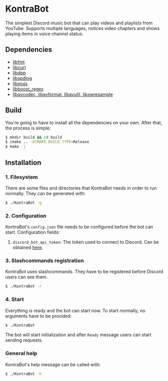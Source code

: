 # KontraBot
The simplest Discord music bot that can play videos and playlists from YouTube.
Supports multiple languages, notices video chapters and shows playing items in voice channel status.

## Dependencies
* [libfmt](https://github.com/fmtlib/fmt)
* [libcurl](https://github.com/curl/curl)
* [libdpp](https://github.com/brainboxdotcc/DPP)
* [libspdlog](https://github.com/gabime/spdlog)
* [libmujs](https://github.com/ccxvii/mujs)
* [libboost_regex](https://github.com/boostorg/regex)
* [libavcodec, libavformat, libavutil, libswresample](https://github.com/FFmpeg/FFmpeg)

## Build
You're going to have to install all the dependencies on your own. After that, the process is simple:
```sh
$ mkdir build && cd build
$ cmake .. -DCMAKE_BUILD_TYPE=Release
$ make -j
```

## Installation
### 1. Filesystem
There are some files and directories that KontraBot needs in order to run normally. They can be generated with:
```sh
$ ./KontraBot -g
```

### 2. Configuration
KontraBot's `config.json` file needs to be configured before the bot can start. Configuration fields:
1. `discord_bot_api_token`: The token used to connect to Discord. Can be obtained [here](https://discord.com/developers/docs/quick-start/getting-started).

### 3. Slashcommands registration
KontraBot uses slashcommands. They have to be registered before Discord users can see them. 
```sh
$ ./KontraBot -r
```

### 4. Start
Everything is ready and the bot can start now. To start normally, no arguments have to be provided:
```sh
$ ./KontraBot
```
The bot will start initialization and after `Ready` message users can start sending requests.

### General help
KontraBot's help message can be called with:
```sh
$ ./KontraBot -h
```
